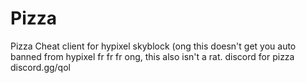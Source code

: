 # Pizza
Pizza Cheat client for hypixel skyblock (ong this doesn't get you auto banned from hypixel fr fr fr ong, this also isn't a rat. discord for pizza discord.gg/qol
